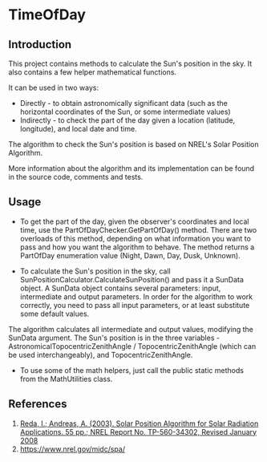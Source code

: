 # TimeOfDay
## Introduction
This project contains methods to calculate the Sun's position in the sky. It also contains a few helper mathematical functions.

It can be used in two ways: 
* Directly - to obtain astronomically significant data (such as the horizontal coordinates of the Sun, or some intermediate values)
* Indirectly - to check the part of the day given a location (latitude, longitude), and local date and time.

The algorithm to check the Sun's position is based on NREL's Solar Position Algorithm.

More information about the algorithm and its implementation can be found in the source code, comments and tests.

## Usage
* To get the part of the day, given the observer's coordinates and local time, use the PartOfDayChecker.GetPartOfDay() method.
There are two overloads of this method, depending on what information you want to pass and how you want the algorithm to behave.
The method returns a PartOfDay enumeration value (Night, Dawn, Day, Dusk, Unknown).

* To calculate the Sun's position in the sky, call SunPositionCalculator.CalculateSunPosition() and pass it a SunData object.
A SunData object contains several parameters: input, intermediate and output parameters. In order for the algorithm to work
correctly, you need to pass all input parameters, or at least substitute some default values.
	
The algorithm calculates all intermediate and output values, modifying the SunData argument. The Sun's position is in the three
variables - AstronomicalTopocentricZenithAngle / TopocentricZenithAngle (which can be used interchangeably), and TopocentricZenithAngle.
	
* To use some of the math helpers, just call the public static methods from the MathUtilities class.

## References
1. [Reda, I.; Andreas, A. (2003). Solar Position Algorithm for Solar Radiation Applications. 55 pp.; NREL Report No. TP-560-34302, Revised January 2008](http://www.nrel.gov/docs/fy08osti/34302.pdf)
2. https://www.nrel.gov/midc/spa/